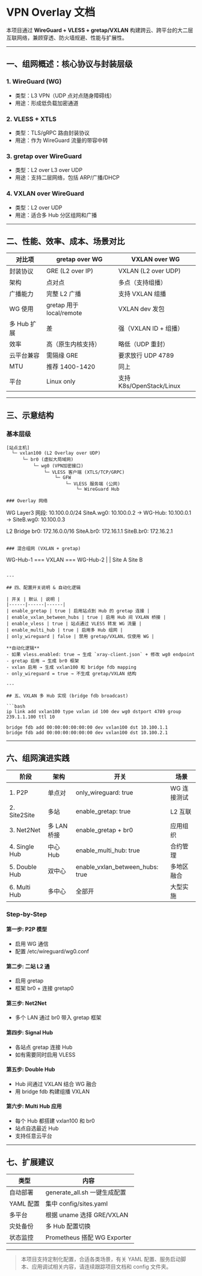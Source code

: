 # VPN Overlay 文档

本项目通过 **WireGuard + VLESS + gretap/VXLAN** 构建跨云、跨平台的大二层互联网络，兼顾穿透、防火墙规避、性能与扩展性。

---

## 一、组网概述：核心协议与封装层级

### 1. WireGuard (WG)
- 类型：L3 VPN（UDP 点对点随身障碍线）
- 用途：形成低负载加密通道

### 2. VLESS + XTLS
- 类型：TLS/gRPC 路由封装协议
- 用途：作为 WireGuard 流量的带容中转

### 3. gretap over WireGuard
- 类型：L2 over L3 over UDP
- 用途：支持二层网络，包括 ARP/广播/DHCP

### 4. VXLAN over WireGuard
- 类型：L2 over UDP
- 用途：适合多 Hub 分区组网和广播

---

## 二、性能、效率、成本、场景对比

| 对比项 | gretap over WG | VXLAN over WG |
|--------|----------------|----------------|
| 封装协议 | GRE (L2 over IP) | VXLAN (L2 over UDP) |
| 架构 | 点对点 | 多点（支持组播） |
| 广播能力 | 完整 L2 广播 | 支持 VXLAN 组播 |
| WG 使用 | gretap 用于 local/remote | VXLAN dev 发包 |
| 多 Hub 扩展 | 差 | 强（VXLAN ID + 组播） |
| 效率 | 高（原生内核支持） | 略低（UDP 重封） |
| 云平台兼容 | 需隔缘 GRE | 要求放行 UDP 4789 |
| MTU | 推荐 1400-1420 | 同上 |
| 平台 | Linux only | 支持 K8s/OpenStack/Linux |

---

## 三、示意结构

### 基本层级
```
[站点主机]
  └─ vxlan100 (L2 Overlay over UDP)
      └─ br0 (虚拟大局域网)
          └─ wg0 (VPN加密接口)
              └─ VLESS 客户端 (XTLS/TCP/GRPC)
                  └─ GFW
                      └─ VLESS 服务端 (公网)
                          └─ WireGuard Hub

### Overlay 网络

```
WG Layer3 网段: 10.100.0.0/24
SiteA.wg0: 10.100.0.2 → WG-Hub: 10.100.0.1 → SiteB.wg0: 10.100.0.3

L2 Bridge br0: 172.16.0.0/16
SiteA.br0: 172.16.1.1
SiteB.br0: 172.16.2.1
```

### 混合组网 (VXLAN + gretap)

```
WG-Hub-1 === VXLAN === WG-Hub-2
   |                        |
 Site A                  Site B
```

---

## 四、配置开关说明 & 自动化逻辑

| 开关 | 默认 | 说明 |
|------|------|------|
| enable_gretap | true | 启用站点到 Hub 的 gretap 连接 |
| enable_vxlan_between_hubs | true | 启用 Hub 间 VXLAN 桥接 |
| enable_vless | true | 站点通过 VLESS 转发 WG 流量 |
| enable_multi_hub | true | 启用多 Hub 组网 |
| only_wireguard | false | 禁用 gretap/VXLAN，仅使用 WG |

**自动化逻辑**
- 如果 vless.enabled: true → 生成 `xray-client.json` + 修改 wg0 endpoint
- gretap 启用 → 生成 br0 框架
- vxlan 启用 → 生成 vxlan100 和 bridge fdb mapping
- only_wireguard = true → 不生成 gretap/VXLAN 结构

---

## 五、VXLAN 多 Hub 实现 (bridge fdb broadcast)

```bash
ip link add vxlan100 type vxlan id 100 dev wg0 dstport 4789 group 239.1.1.100 ttl 10

bridge fdb add 00:00:00:00:00:00 dev vxlan100 dst 10.100.1.1
bridge fdb add 00:00:00:00:00:00 dev vxlan100 dst 10.100.2.1
```

---

## 六、组网演进实践

| 阶段 | 架构 | 开关 | 场景 |
|------|--------|----------------|------|
| 1. P2P | 单点对 | only_wireguard: true | WG 连接测试 |
| 2. Site2Site | 多站 | enable_gretap: true | L2 互联 |
| 3. Net2Net | 多 LAN 桥接 | enable_gretap + br0 | 应用组织 |
| 4. Single Hub | 中心 Hub | enable_multi_hub: true | 合约管理 |
| 5. Double Hub | 双中心 | enable_vxlan_between_hubs: true | 多地区融合 |
| 6. Multi Hub | 多中心 | 全部开 | 大型实施 |

### Step-by-Step

#### 第一步: P2P 模型
- 启用 WG 通信
- 配置 /etc/wireguard/wg0.conf

#### 第二步: 二站 L2 通
- 启用 gretap
- 框架 br0 + 连接 gretap0

#### 第三步: Net2Net
- 多个 LAN 通过 br0 带入 gretap 框架

#### 第四步: Signal Hub
- 各站点 gretap 连接 Hub
- 如有需要同时启用 VLESS

#### 第五步: Double Hub
- Hub 间通过 VXLAN 结合 WG 融合
- 用 bridge fdb 构建组播 VXLAN

#### 第六步: Multi Hub 应用
- 每个 Hub 都搭建 vxlan100 和 br0
- 站点自选最近 Hub
- 支持任意云平台

---

## 七、扩展建议

| 类型 | 内容 |
|------|------|
| 自动部署 | generate_all.sh 一键生成配置 |
| YAML 配置 | 集中 config/sites.yaml |
| 多平台 | 根据 uname 选择 GRE/VXLAN |
| 灾处备份 | 多 Hub 配置切换 |
| 状态监控 | Prometheus 搭配 WG Exporter |

---

> 本项目支持定制化配置，合适各类场景，有关 YAML 配置、服务启动脚本、应用调试相关内容，请连续跟踪项目文档和 config 文件夹。
